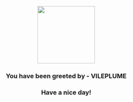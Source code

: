 <p align="center">
            <img src="https://raw.githubusercontent.com/PokeAPI/sprites/master/sprites/pokemon/45.png" width="150" height="150">
          </p>
          <h3 align="center">You have been greeted by - <b>VILEPLUME</b></h3>
          <h3 align="center">Have a nice day!</h3>
